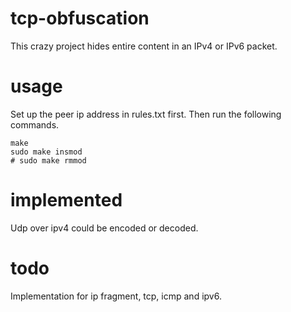 # tcp-obfuscation

This crazy project hides entire content in an IPv4 or IPv6 packet.

# usage
Set up the peer ip address in rules.txt first. Then run the following commands.

```shell
make
sudo make insmod
# sudo make rmmod
```

# implemented

Udp over ipv4 could be encoded or decoded.

# todo

Implementation for ip fragment, tcp, icmp and ipv6.

